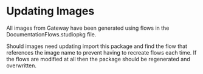 # Updating Images

All images from Gateway have been generated using flows in the DocumentationFlows.studiopkg file.

Should images need updating import this package and find the flow that references the image name to prevent having to recreate flows each time. If the flows are modified at all then the package should be regenerated and overwritten.
